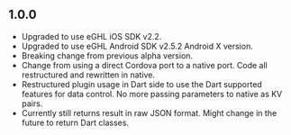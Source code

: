 ## 1.0.0

* Upgraded to use eGHL iOS SDK v2.2.
* Upgraded to use eGHL Android SDK v2.5.2 Android X version.
* Breaking change from previous alpha version.
* Change from using a direct Cordova port to a native port. Code all restructured and rewritten in native.
* Restructured plugin usage in Dart side to use the Dart supported features for data control. No more passing parameters to native as KV pairs.
* Currently still returns result in raw JSON format. Might change in the future to return Dart classes.